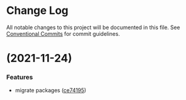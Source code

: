 # Change Log

All notable changes to this project will be documented in this file.
See [Conventional Commits](https://conventionalcommits.org) for commit guidelines.

# (2021-11-24)

### Features

- migrate packages ([ce74195](https://github.com/Farfetch/blackout-react-native/commit/ce74195a75ce9b7b74e85b60076b6a44963ddd5a))
